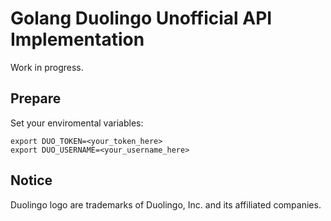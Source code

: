# Golang Duolingo Unofficial API Implementation

Work in progress.

## Prepare
Set your enviromental variables:
```
export DUO_TOKEN=<your_token_here>
export DUO_USERNAME=<your_username_here>
```

## Notice
Duolingo logo are trademarks of Duolingo, Inc. and its affiliated companies.